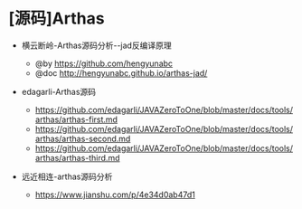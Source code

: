 # [源码]Arthas

- 横云断岭-Arthas源码分析--jad反编译原理
  - @by https://github.com/hengyunabc
  - @doc http://hengyunabc.github.io/arthas-jad/

- edagarli-Arthas源码
  - https://github.com/edagarli/JAVAZeroToOne/blob/master/docs/tools/arthas/arthas-first.md
  - https://github.com/edagarli/JAVAZeroToOne/blob/master/docs/tools/arthas/arthas-second.md
  - https://github.com/edagarli/JAVAZeroToOne/blob/master/docs/tools/arthas/arthas-third.md

- 远近相连-arthas源码分析
  - https://www.jianshu.com/p/4e34d0ab47d1